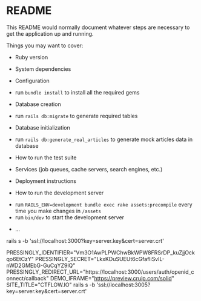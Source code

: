 # README

This README would normally document whatever steps are necessary to get the
application up and running.

Things you may want to cover:

* Ruby version

* System dependencies

* Configuration
- run `bundle install` to install all the required gems

* Database creation
- run `rails db:migrate` to generate required tables

* Database initialization
- run `rails db:generate_real_articles` to generate mock articles data in database

* How to run the test suite

* Services (job queues, cache servers, search engines, etc.)

* Deployment instructions

* How to run the development server
- run `RAILS_ENV=development bundle exec rake assets:precompile` every time you make changes in `/assets`
- run `bin/dev` to start the development server

* ...


rails s -b 'ssl://localhost:3000?key=server.key&cert=server.crt'



PRESSINGLY_IDENTIFIER="Vm3O1AwPLPWChwBkWPW8FRSrDP_kuZjjOckqo6EtCzY" PRESSINGLY_SECRET="LkxKDuSUEUt6cGfafliSvIL-nWD2GMEbG-GuCqYZ9lQ" PRESSINGLY_REDIRECT_URL="https://localhost:3000/users/auth/openid_connect/callback" DEMO_IFRAME="https://preview.cruip.com/solid" SITE_TITLE="CTFLOW.IO" rails s  -b 'ssl://localhost:3005?key=server.key&cert=server.crt'
